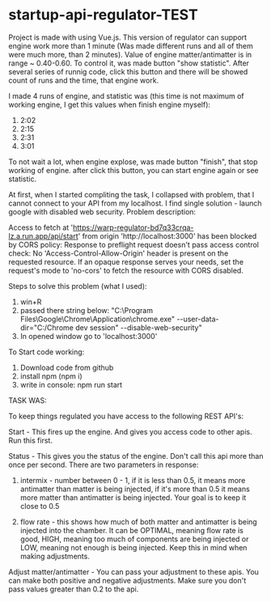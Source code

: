 # startup-api-regulator-TEST
Project is made with using Vue.js. This version of regulator can support engine work more than 1 minute (Was made different runs and all of them were much more, than 2 minutes). Value of engine matter/antimatter is in range ~ 0.40-0.60. To control it, was made button "show statistic". After several series of runnig code, click this button and there will be showed count of runs and the time, that engine work.

I made 4 runs of engine, and statistic was (this time is not maximum of working engine, I get this values when finish engine myself):
1. 2:02
2. 2:15
3. 2:31
4. 3:01

To not wait a lot, when engine explose, was made button "finish", that stop working of engine. after click this button, you can start engine again or see statistic.

At first, when I started compliting the task, I collapsed with problem, that I cannot connect to your API from my localhost. I find single solution - launch google with disabled web security.
Problem description:

Access to fetch at 'https://warp-regulator-bd7q33crqa-lz.a.run.app/api/start' from origin 'http://localhost:3000' has been blocked by CORS policy: Response to preflight request doesn't pass access control check: No 'Access-Control-Allow-Origin' header is present on the requested resource. If an opaque response serves your needs, set the request's mode to 'no-cors' to fetch the resource with CORS disabled.

Steps to solve this problem (what I used):
1. win+R
2. passed there string below:
"C:\Program Files\Google\Chrome\Application\chrome.exe" --user-data-dir="C:/Chrome dev session" --disable-web-security"
3. In opened window go to 'localhost:3000'

To Start code working:
1. Download code from github
2. install npm (npm i)
3. write in console: npm run start

TASK WAS:

To keep things regulated you have access to the following REST API's:

Start - This fires up the engine. And gives you access code to other apis. Run this first.

Status - This gives you the status of the engine. Don't call this api more than once per second. There are two parameters in response:

1. intermix - number between 0 - 1, if it is less than 0.5, it means more antimatter than matter is being injected, if it's more than 0.5 it means more matter than antimatter is being injected. Your goal is to keep it close to 0.5

2. flow rate - this shows how much of both matter and antimatter is being injected into the chamber. It can be OPTIMAL, meaning flow rate is good, HIGH, meaning too much of components are being injected or LOW, meaning not enough is being injected. Keep this in mind when making adjustments.

Adjust matter/antimatter - You can pass your adjustment to these apis. You can make both positive and negative adjustments. Make sure you don't pass values greater than 0.2 to the api.

